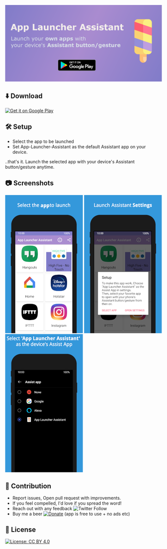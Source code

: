 ![Feature graphic](listing/feature_graphic.png)

## ⬇️ Download
[<img src="https://play.google.com/intl/en_us/badges/images/generic/en-play-badge.png" alt="Get it on Google Play" height="100">][google-play-link]

## 🛠 Setup

- Select the app to be launched 
- Set App-Launcher-Assistant as the default Assistant app on your device.

..that's it. Launch the selected app with your device's Assistant button/gesture anytime.

## 📷 Screenshots

![Screenshot](listing/screenshots/screenshot_1_small.png)
![Screenshot](listing/screenshots/screenshot_2_small.png)
![Screenshot](listing/screenshots/screenshot_3_small.png)


## 👬 Contribution

- Report issues, Open pull request with improvements.
- If you feel compelled, I'd love if you spread the word!
- Reach out with any feedback ![Twitter Follow](https://img.shields.io/twitter/follow/vinayw?style=social)
- Buy me a beer [![Donate](https://img.shields.io/badge/Donate-PayPal-green.svg)](https://www.paypal.me/vinaywadhwa) (app is free to use + no ads etc)

## 🏅 License

[![License: CC BY 4.0](https://img.shields.io/badge/License-CC%20BY%204.0-lightgrey.svg)](https://creativecommons.org/licenses/by/4.0/)


[google-play-link]: https://play.google.com/store/apps/details?id=com.vwap.app_launcher_assistant&referrer=utm_source%3DGitHub%26utm_campaign%3DREADME
[f-droid-link]: https://f-droid.org/app/com.vwap.app_launcher_assistant
